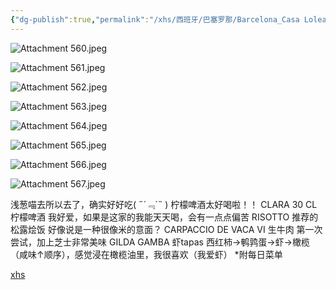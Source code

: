 ```yaml
---
{"dg-publish":true,"permalink":"/xhs/西班牙/巴塞罗那/Barcelona_Casa Lolea1/","tags":["rednote","巴塞罗那"],"updated":"2025-04-18T20:26:18.382+08:00"}
---
```


![Attachment 560.jpeg](/img/user/xhs/%E8%A5%BF%E7%8F%AD%E7%89%99/%E5%B7%B4%E5%A1%9E%E7%BD%97%E9%82%A3/Photo-Barcelona/Attachment%20560.jpeg)


![Attachment 561.jpeg](/img/user/xhs/%E8%A5%BF%E7%8F%AD%E7%89%99/%E5%B7%B4%E5%A1%9E%E7%BD%97%E9%82%A3/Photo-Barcelona/Attachment%20561.jpeg)


![Attachment 562.jpeg](/img/user/xhs/%E8%A5%BF%E7%8F%AD%E7%89%99/%E5%B7%B4%E5%A1%9E%E7%BD%97%E9%82%A3/Photo-Barcelona/Attachment%20562.jpeg)


![Attachment 563.jpeg](/img/user/xhs/%E8%A5%BF%E7%8F%AD%E7%89%99/%E5%B7%B4%E5%A1%9E%E7%BD%97%E9%82%A3/Photo-Barcelona/Attachment%20563.jpeg)


![Attachment 564.jpeg](/img/user/xhs/%E8%A5%BF%E7%8F%AD%E7%89%99/%E5%B7%B4%E5%A1%9E%E7%BD%97%E9%82%A3/Photo-Barcelona/Attachment%20564.jpeg)


![Attachment 565.jpeg](/img/user/xhs/%E8%A5%BF%E7%8F%AD%E7%89%99/%E5%B7%B4%E5%A1%9E%E7%BD%97%E9%82%A3/Photo-Barcelona/Attachment%20565.jpeg)


![Attachment 566.jpeg](/img/user/xhs/%E8%A5%BF%E7%8F%AD%E7%89%99/%E5%B7%B4%E5%A1%9E%E7%BD%97%E9%82%A3/Photo-Barcelona/Attachment%20566.jpeg)


![Attachment 567.jpeg](/img/user/xhs/%E8%A5%BF%E7%8F%AD%E7%89%99/%E5%B7%B4%E5%A1%9E%E7%BD%97%E9%82%A3/Photo-Barcelona/Attachment%20567.jpeg)


浅葱喵去所以去了，确实好好吃( ﻿˶﻿´﹃`˵﻿ ) 柠檬啤酒太好喝啦！！
CLARA 30 CL 柠檬啤酒 我好爱，如果是这家的我能天天喝，会有一点点偏苦
RISOTTO 推荐的松露烩饭 好像说是一种很像米的意面？
CARPACCIO DE VACA VI 生牛肉 第一次尝试，加上芝士非常美味
GILDA GAMBA 虾tapas 西红柿→鹌鹑蛋→虾→橄榄（咸味↑顺序），感觉浸在橄榄油里，我很喜欢（我爱虾）
*附每日菜单

[xhs](https://www.xiaohongshu.com/explore/64a83759000000002b03d399?xsec_token=ABPlpWW_Sbjmy5k7ImJYC_z0JTU-PDciW9hIiLhK4xuHY=&xsec_source=pc_user)
